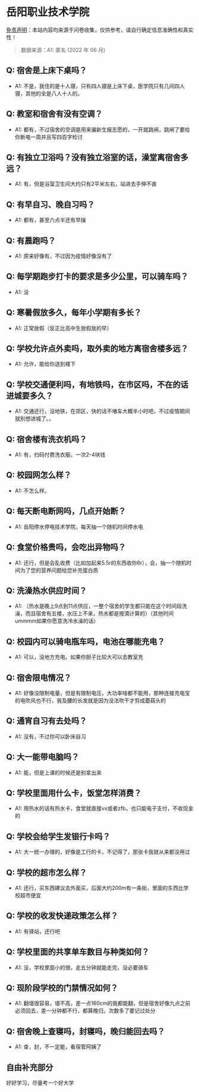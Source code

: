 # 岳阳职业技术学院

[免责声明](https://colleges.chat/#_3)：本站内容均来源于问卷收集，仅供参考，请自行确定信息准确性和真实性！

> 数据来源：A1: 匿名 (2022 年 06 月)

## Q: 宿舍是上床下桌吗？

- A1: 不是，我住的是十人寝，只有四人寝是上床下桌，医学院只有几间四人寝，其他的全是八人十人的。

## Q: 教室和宿舍有没有空调？

- A1: 都有，不过宿舍的空调是用来骗新生报志愿的，一开就跳闸，跳闸了要给你断电一周并且写四百字检讨

## Q: 有独立卫浴吗？没有独立浴室的话，澡堂离宿舍多远？

- A1: 有，但是浴室卫生间大约只有2平米左右，站进去手伸不直

## Q: 有早自习、晚自习吗？

- A1: 都有，甚至六点半还有早操

## Q: 有晨跑吗？

- A1: 原来好像有，不过因为疫情好像没有了

## Q: 每学期跑步打卡的要求是多少公里，可以骑车吗？

- A1: 没

## Q: 寒暑假放多久，每年小学期有多长？

- A1: 正常放假（反正比高中生放假放的早）

## Q: 学校允许点外卖吗，取外卖的地方离宿舍楼多远？

- A1: 允许，能给你送到楼下

## Q: 学校交通便利吗，有地铁吗，在市区吗，不在的话进城要多久？

- A1: 交通还行，没地铁，在郊区，快的话不堵车大概半小时吧，不过疫情期间就别想进城了。。

## Q: 宿舍楼有洗衣机吗？

- A1: 有，扫码付费洗衣服，一次2-4块钱

## Q: 校园网怎么样？

- A1: 不怎么样。

## Q: 每天断电断网吗，几点开始断？

- A1: 岳阳停水停电技术学院，每天抽一个随机时间停水电

## Q: 食堂价格贵吗，会吃出异物吗？

- A1: 还行，但是会乱收费（比如加起来5.5r的东西收你6r），会，抽一个随机时间为了您的营养问题给您补充蛋白质

## Q: 洗澡热水供应时间？

- A1: （热水是晚上9点到11点供应，一整个宿舍的学生都只能在这个时间段洗澡，而且宿舍有五楼，水压上不来，热水都是按滴计算的）（其他时间ummmm如果你愿意洗冷水澡的话）

## Q: 校园内可以骑电瓶车吗，电池在哪能充电？

- A1: 可以，没地方充电。如果你胆子比较大可以去教室充

## Q: 宿舍限电情况？

- A1: 好像没限制电量，但是有限制电压，大功率啥都不能用，那种连接充电宝的电吹风也不行，我及腰的长发就是因为没法吹干才剪成蘑菇头的

## Q: 通宵自习有去处吗？

- A1: 没有，不过你可以卧床自习

## Q: 大一能带电脑吗？

- A1: 能，但是上课的时候还是别拿出来

## Q: 学校里面用什么卡，饭堂怎样消费？

- A1: 用热水的话有热水卡，食堂就直接vx或者zfb，也只能电子支付，不收现金的

## Q: 学校会给学生发银行卡吗？

- A1: 大一统一办理的，好像是工行的卡，不记得了，那张卡我就从来都没用过

## Q: 学校的超市怎么样？

- A1: 还行，买东西建议去外面买，后面大约200m有一条街，里面的东西比学校超市便宜

## Q: 学校的收发快递政策怎么样？

- A1: 有驿站，还行吧

## Q: 学校里面的共享单车数目与种类如何？

- A1: 没，学校里面小的很，走五分钟就能走完，没必要骑车

## Q: 现阶段学校的门禁情况如何？

- A1: 翻墙很容易，墙不高，差一点160cm的我都能翻，但是宿舍好像九点之前必须回去，差一分钟都不行，都算晚归，次数多了要记过处分

## Q: 宿舍晚上查寝吗，封寝吗，晚归能回去吗？

- A1: 查，封，不一定能，看宿管阿姨了

## 自由补充部分

好好学习，尽量考一个好大学